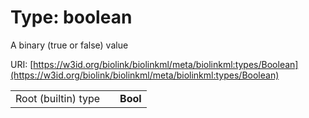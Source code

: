 
# Type: boolean


A binary (true or false) value

URI: [https://w3id.org/biolink/biolinkml/meta/biolinkml:types/Boolean](https://w3id.org/biolink/biolinkml/meta/biolinkml:types/Boolean)

|  |  |  |
| --- | --- | --- |
| Root (builtin) type | | **Bool** |
